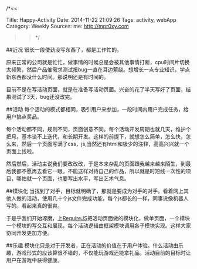 /*<<

 Title: Happy-Activity
 Date: 2014-11-22 21:09:26
 Tags: activity, webApp
 Category: Weekly
 Sources:
   me: http://mpr0xy.com
>>*/

##近况
很长一段使劲没写东西了，都是工作忙的。

原来正常的公司就是忙忙，做事情的时候总是会被其他事情打断，cpu时间片切换太频繁，然后产品催需求测试报bug一直在耳边萦绕。想增长一点专业知识，学点新东西都没什么时间。那说明还是有时间的。

目前不是在写活动页面，就是在准备写活动页面。兴奋的花了半天写好了页面，结果测试了3天，bug还没改完。

##活动
每个活动的模式都相同，吸引用户来参加，一段时间内用户完成任务，给用户搞点奖品。

每个活动都不同，规则不同，页面创意不同。每个活动开发周期也就几天，维护个把月。基本谈不上迭代，和长期开发。这样的前提下，就想怎么简单，怎么快，怎么来，然后一个页面写满了css，js,当然还有html和极少的注释，高高兴兴就一个页面上线啦。

然后然后，活动主说我们要改改改，于是本来杂乱的页面跟我越来越来陌生，到最后我都不愿再去看它一眼。不能这样对待自己的作品，所以就是时短线一次性的项目，哪怕就一个页面，也要写出水平，写出艺术气息。

##模块化
当找到了对手，目标就明确了，那就是要成为对手的对手。看着网上其他人做的活动，使用几十个js文件完成功能，每个js都长的一样，同事说像机器人写的。看起来真的很爽。

于是乎我们开始琢磨，上[RequireJS](http://www.requirejs.org/)把活动页面做的模块化，做单页面，一个模块一个模块的写交互和展现，每个活动逻辑由框架模块调用各子模块实现。这样大家协同开发更加方便。

##乐趣
模块化只是对于开发者，正在活动的价值在于用户体验。什么活动由乐趣，游戏形式的应该算很不错的，不仅能玩游戏还能拿礼品。活动目前的目标时让用户在游戏中获得健康。



